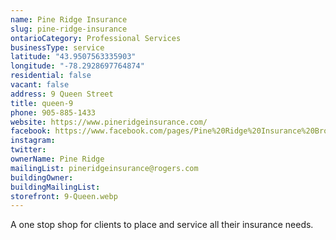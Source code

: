 ```yaml
---
name: Pine Ridge Insurance
slug: pine-ridge-insurance
ontarioCategory: Professional Services
businessType: service
latitude: "43.9507563335903"
longitude: "-78.2928697764874"
residential: false
vacant: false
address: 9 Queen Street
title: queen-9
phone: 905-885-1433
website: https://www.pineridgeinsurance.com/
facebook: https://www.facebook.com/pages/Pine%20Ridge%20Insurance%20Brokers%20Limited/155087798450696/
instagram:
twitter:
ownerName: Pine Ridge
mailingList: pineridgeinsurance@rogers.com
buildingOwner:
buildingMailingList:
storefront: 9-Queen.webp
---
```


A one stop shop for clients to place and service all their insurance needs.
